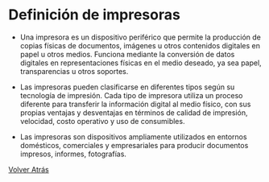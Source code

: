 # Definición de impresoras

* Una impresora es un dispositivo periférico que permite la producción de copias físicas de documentos, imágenes u otros contenidos digitales en papel u otros medios. Funciona mediante la       conversión de datos digitales en representaciones físicas en el medio deseado, ya sea papel, transparencias u otros soportes.

* Las impresoras pueden clasificarse en diferentes tipos según su tecnología de impresión.
 Cada tipo de impresora utiliza un proceso diferente para transferir la información digital al medio físico, con sus propias ventajas y desventajas en términos de calidad de impresión, velocidad,    costo operativo y uso de consumibles.

* Las impresoras son dispositivos ampliamente utilizados en entornos domésticos, comerciales y empresariales para producir documentos impresos, informes, fotografías.

[Volver Atrás](README.md)
